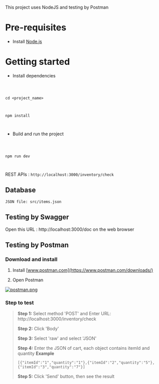 
  

This project uses NodeJS and testing by Postman

  

# Pre-requisites

  

- Install [Node.js](https://nodejs.org/en/)

  

  

# Getting started

  

- Install dependencies

  

```

  

cd <project_name>

  

npm install

  

```

  

- Build and run the project

  

```

  

npm run dev

  

```

  

REST APIs : `http://localhost:3000/inventory/check`

  

## Database

```
JSON file: src/items.json
```

  

## Testing by Swagger

Open this URL : http://localhost:3000/doc on the web browser  

## Testing by Postman

### Download and install
1. Install [www.postman.com](https://www.postman.com/downloads/)

2. Open Postman

  

[![postman.png](https://i.postimg.cc/GmzRyFm0/postman.png)](https://postimg.cc/jDWBVJfv)

  

### Step to test

  
>**Step 1:** Select method 'POST' and Enter URL: http://localhost:3000/inventory/check
>
>**Step 2:** Click 'Body'
>
>**Step 3:** Select 'raw' and select 'JSON'
>
>**Step 4:** Enter the JSON of cart, each object contains itemId and quantity
>	**Example**
>```
>[{"itemId":"1","quantity":"1"},{"itemId":"2","quantity":"5"},{"itemId":"3","quantity":"7"}]
>```
>
>**Step 5:** Click 'Send' button, then see the result
